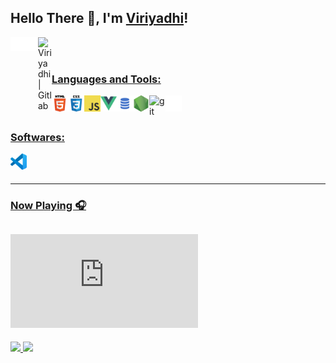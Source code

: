 ## Hello There 👋, I'm <a href="https://github.com/Viriyadhi" target="_blank">Viriyadhi</a>!

<a href="https://www.linkedin.com/in/tjan-viriyadhi-68a663224/" target="_blank"><img align="left" alt="Aakarsh B | LinkedIn" width="22px" src="https://github.com/Aakarsh-B/trying-repos/blob/master/linkedin.svg" />
<a href="https://www.instagram.com/viriyadhi_sidharta/" target="_blank"><img align="left" alt="Viriyadhi | Instagram" width="22px" src="https://github.com/Aakarsh-B/trying-repos/blob/master/insta.svg" />
<a href="https://gitlab.com/Viriyadhi" target="_blank"><img align="left" alt="Viriyadhi | Gitlab" width="22px" src="https://github.com/Aakarsh-B/trying-repos/blob/master/gitlab.svg" />

<br />
<br />

### Languages and Tools:


<img align="left" alt="HTML5" width="26px" src="https://raw.githubusercontent.com/github/explore/80688e429a7d4ef2fca1e82350fe8e3517d3494d/topics/html/html.png" />
<img align="left" alt="CSS3" width="26px" src="https://raw.githubusercontent.com/github/explore/80688e429a7d4ef2fca1e82350fe8e3517d3494d/topics/css/css.png" />
<img align="left" alt="JS" width="26px" src="https://raw.githubusercontent.com/github/explore/80688e429a7d4ef2fca1e82350fe8e3517d3494d/topics/javascript/javascript.png" />
<img align="left" alt="React" width="26px" src="https://raw.githubusercontent.com/github/explore/80688e429a7d4ef2fca1e82350fe8e3517d3494d/topics/vue/vue.png" />
<img align="left" alt="SQL" width="26px" src="https://raw.githubusercontent.com/github/explore/80688e429a7d4ef2fca1e82350fe8e3517d3494d/topics/sql/sql.png" />
<img align="left" alt="NodeJs" width="26px" src="https://raw.githubusercontent.com/github/explore/80688e429a7d4ef2fca1e82350fe8e3517d3494d/topics/nodejs/nodejs.png" />
<img align="left" alt="git" width="26px" src="https://www.vectorlogo.zone/logos/git-scm/git-scm-icon.svg"/>
<img align="left" alt="GitHub" width="26px" src="https://github.com/Aakarsh-B/trying-repos/blob/master/github.svg" />
<br />
<br />
  
### Softwares:

<img align="left" alt="Visual Studio Code" width="26px" src="https://raw.githubusercontent.com/github/explore/80688e429a7d4ef2fca1e82350fe8e3517d3494d/topics/visual-studio-code/visual-studio-code.png" />



<br />
<br />

---



### Now Playing 🎧

[![Spotify](https://novatorem-mraehanr.vercel.app/api/spotify.py)](https://open.spotify.com/user/geuv644weuu28fkg51p9h8upw?si=cc80b0011cd5463f)
<br/>
---

<a href="https://github.com/AVS1508">
  <img height="180em" src="https://github-readme-stats.vercel.app/api?username=Viriyadhi&show_icons=true&theme=radical" />
  <img height="180em" src="https://github-readme-stats-eight-theta.vercel.app/api/top-langs/?username=Viriyadhi&theme=radical&layout=compact&exclude_lang=java+r" />
</a>
